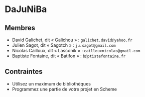 # DaJuNiBa

## Membres

* David Galichet, dit « Galichou » : `galichet.david@yahoo.fr`
* Julien Sagot, dit « Sagotch » : `ju.sagot@gmail.com`
* Nicolas Cailloux, dit « Lasconik » : `caillouxnicolas@gmail.com`
* Baptiste Fontaine, dit « Batifon » : `b@ptistefontaine.fr`

## Contraintes

* Utilisez un maximum de bibliothèques
* Programmez une partie de votre projet en Scheme
